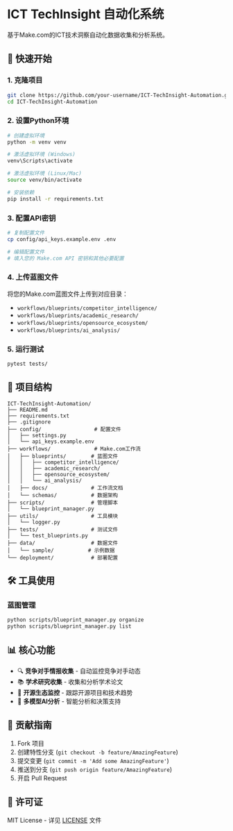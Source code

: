 # ICT TechInsight 自动化系统

基于Make.com的ICT技术洞察自动化数据收集和分析系统。

## 🚀 快速开始

### 1. 克隆项目
```bash
git clone https://github.com/your-username/ICT-TechInsight-Automation.git
cd ICT-TechInsight-Automation
```

### 2. 设置Python环境
```bash
# 创建虚拟环境
python -m venv venv

# 激活虚拟环境 (Windows)
venv\Scripts\activate

# 激活虚拟环境 (Linux/Mac)
source venv/bin/activate

# 安装依赖
pip install -r requirements.txt
```

### 3. 配置API密钥
```bash
# 复制配置文件
cp config/api_keys.example.env .env

# 编辑配置文件
# 填入您的 Make.com API 密钥和其他必要配置
```

### 4. 上传蓝图文件
将您的Make.com蓝图文件上传到对应目录：
- `workflows/blueprints/competitor_intelligence/`
- `workflows/blueprints/academic_research/`
- `workflows/blueprints/opensource_ecosystem/`
- `workflows/blueprints/ai_analysis/`

### 5. 运行测试
```bash
pytest tests/
```

## 📁 项目结构

```
ICT-TechInsight-Automation/
├── README.md
├── requirements.txt
├── .gitignore
├── config/                 # 配置文件
│   ├── settings.py
│   └── api_keys.example.env
├── workflows/              # Make.com工作流
│   ├── blueprints/        # 蓝图文件
│   │   ├── competitor_intelligence/
│   │   ├── academic_research/
│   │   ├── opensource_ecosystem/
│   │   └── ai_analysis/
│   ├── docs/              # 工作流文档
│   └── schemas/           # 数据架构
├── scripts/               # 管理脚本
│   └── blueprint_manager.py
├── utils/                 # 工具模块
│   └── logger.py
├── tests/                 # 测试文件
│   └── test_blueprints.py
├── data/                  # 数据文件
│   └── sample/           # 示例数据
└── deployment/            # 部署配置
```

## 🛠️ 工具使用

### 蓝图管理
```bash
python scripts/blueprint_manager.py organize
python scripts/blueprint_manager.py list
```

## 📊 核心功能

- 🔍 **竞争对手情报收集** - 自动监控竞争对手动态
- 📚 **学术研究收集** - 收集和分析学术论文
- 🌟 **开源生态监控** - 跟踪开源项目和技术趋势
- 🤖 **多模型AI分析** - 智能分析和决策支持

## 🤝 贡献指南

1. Fork 项目
2. 创建特性分支 (`git checkout -b feature/AmazingFeature`)
3. 提交变更 (`git commit -m 'Add some AmazingFeature'`)
4. 推送到分支 (`git push origin feature/AmazingFeature`)
5. 开启 Pull Request

## 📄 许可证

MIT License - 详见 [LICENSE](LICENSE) 文件

